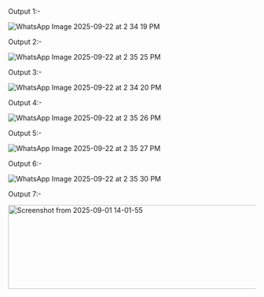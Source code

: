 Output 1:-

![WhatsApp Image 2025-09-22 at 2 34 19 PM](https://github.com/user-attachments/assets/036b05c5-7065-4818-92ad-1cccbba65a6f)

Output 2:-

![WhatsApp Image 2025-09-22 at 2 35 25 PM](https://github.com/user-attachments/assets/760b01c5-2ede-4719-80ba-3eebc8116123)

Output 3:-

![WhatsApp Image 2025-09-22 at 2 34 20 PM](https://github.com/user-attachments/assets/4738e1f1-9cd4-4326-ba9a-c9e069a1bcf3)

Output 4:-

![WhatsApp Image 2025-09-22 at 2 35 26 PM](https://github.com/user-attachments/assets/9eaa2699-0a9a-4712-a7d8-90c6fde5fbc2)

Output 5:-

![WhatsApp Image 2025-09-22 at 2 35 27 PM](https://github.com/user-attachments/assets/a0453018-9f1b-479c-9205-87d06b2ae785)

Output 6:-

![WhatsApp Image 2025-09-22 at 2 35 30 PM](https://github.com/user-attachments/assets/a900d2f7-f26d-48e9-82d0-d528c5033a44)

Output 7:-

<img width="695" height="171" alt="Screenshot from 2025-09-01 14-01-55" src="https://github.com/user-attachments/assets/2ad976fc-4d01-470e-b75e-f2c35cae5d28" />
